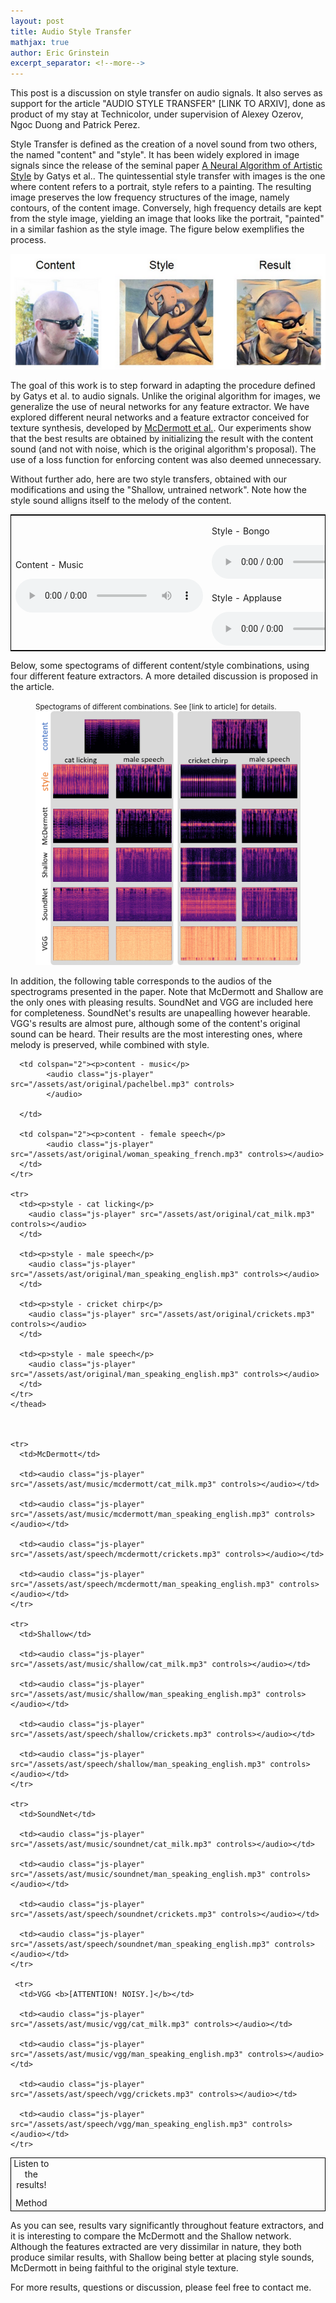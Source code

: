 ```yaml
---
layout: post
title: Audio Style Transfer
mathjax: true
author: Eric Grinstein
excerpt_separator: <!--more-->
---
```




This post is a discussion on style transfer on audio signals. It also serves as support for the article "AUDIO STYLE TRANSFER" [LINK TO ARXIV], done as product of my stay at Technicolor, under supervision of Alexey Ozerov, Ngoc Duong and Patrick Perez. 

Style Transfer is defined as the creation of a novel sound from two others, the named "content" and "style". It has been widely explored in image signals since the release of the seminal paper [A Neural Algorithm of Artistic Style](https://arxiv.org/abs/1508.06576) by Gatys et al.. The quintessential style transfer with images is the one where content refers to a portrait, style refers to a painting. The resulting image preserves the low frequency structures of the image, namely contours, of the content image. Conversely, high frequency details are kept from the style image, yielding an image that looks like the portrait, "painted" in a similar fashion as the style image. The figure below exemplifies the process.


![Style Transfer in Images](/assets/ast/alexey.PNG)

The goal of this work is to step forward in adapting the procedure defined by Gatys et al. to audio signals. Unlike the original algorithm for images, we generalize the use of neural networks for any feature extractor. We have explored different neural networks and a feature extractor conceived for texture synthesis, developed by [McDermott et al.](http://mcdermottlab.mit.edu/texture_examples/index.html). Our experiments show that the best results are obtained by initializing the result with the content sound (and not with noise, which is the original algorithm's proposal). The use of a loss function for enforcing content was also deemed unnecessary. 


Without further ado, here are two style transfers, obtained with our modifications and using the "Shallow, untrained network". Note how the style sound alligns itself to the melody of the content.


<!-- BEGIN TABLE CONTAINING CP RESULTS -->
<table width="100%" style="border: 1px solid black">
    <tr>
      <td rowspan="2"><p>Content - Music</p> 
      	<audio class="js-player" src="/assets/ast/original/pachelbel.mp3" controls></audio>
  	</td>
      <td colspan="2"><p>Style - Bongo</p>
      		<audio class="js-player" src="/assets/ast/original/bongo-loop.mp3" controls></audio>
      </td>
      <td colspan="2"><p>Result</p>
      		<audio class="js-player" src="/assets/ast/cp/pachelbel_bongo.mp3" controls></audio>
      </td>
    </tr>
    <tr>
      <td colspan="2"><p>Style - Applause</p>
      		<audio class="js-player" src="/assets/ast/original/applause.mp3" controls></audio>
      </td>
      <td colspan="2"><p>Result</p> 
      		<audio class="js-player" src="/assets/ast/cp/pachelbel_applause.mp3" controls></audio>
      </td>
    </tr>


</table>
<!-- BEGIN TABLE CONTAINING CP RESULTS -->

Below, some spectograms of different content/style combinations, using four different feature extractors. A more detailed discussion is proposed in
the article.

<figure text-align="center">
    <figcaption>
	    <small style>Spectograms of different combinations. See [link to article] for details.
	    </small></figcaption>
    <img src='/assets/ast/spectrograms.png' alt='spectrograms' />
    
</figure>


In addition, the following table corresponds to the audios of the spectrograms presented in the paper. Note that McDermott and Shallow are the only ones with pleasing results. SoundNet and VGG are included here for completeness. SoundNet's results are unapealling however hearable. VGG's results are almost pure, although some of the content's original sound can be heard. Their results are the most interesting ones, where melody is preserved, while combined with style.


<!-- BEGIN TABLE CONTAINING RESULTS -->

<table width="100%" style="border: 1px solid black">
	<caption>Listen to the results! </caption>
	<thead>
    <tr>
      <td rowspan="2">Method
      </td>

      <td colspan="2"><p>content - music</p> 
      		<audio class="js-player" src="/assets/ast/original/pachelbel.mp3" controls>
      		</audio>
  
      </td>

      <td colspan="2"><p>content - female speech</p>
      		<audio class="js-player" src="/assets/ast/original/woman_speaking_french.mp3" controls></audio>
      </td>
    </tr>

    <tr>
      <td><p>style - cat licking</p>
      	<audio class="js-player" src="/assets/ast/original/cat_milk.mp3" controls></audio>
      </td>

      <td><p>style - male speech</p>
      	<audio class="js-player" src="/assets/ast/original/man_speaking_english.mp3" controls></audio>
      </td>

      <td><p>style - cricket chirp</p>
      	<audio class="js-player" src="/assets/ast/original/crickets.mp3" controls></audio>
      </td>

      <td><p>style - male speech</p>
      	<audio class="js-player" src="/assets/ast/original/man_speaking_english.mp3" controls></audio>
      </td>
    </tr>
	</thead>
    


    <tr>
      <td>McDermott</td>

      <td><audio class="js-player" src="/assets/ast/music/mcdermott/cat_milk.mp3" controls></audio></td>

      <td><audio class="js-player" src="/assets/ast/music/mcdermott/man_speaking_english.mp3" controls></audio></td>

      <td><audio class="js-player" src="/assets/ast/speech/mcdermott/crickets.mp3" controls></audio></td>

      <td><audio class="js-player" src="/assets/ast/speech/mcdermott/man_speaking_english.mp3" controls></audio></td>
    </tr>

    <tr>
      <td>Shallow</td>

      <td><audio class="js-player" src="/assets/ast/music/shallow/cat_milk.mp3" controls></audio></td>

      <td><audio class="js-player" src="/assets/ast/music/shallow/man_speaking_english.mp3" controls></audio></td>

      <td><audio class="js-player" src="/assets/ast/speech/shallow/crickets.mp3" controls></audio></td>

      <td><audio class="js-player" src="/assets/ast/speech/shallow/man_speaking_english.mp3" controls></audio></td>
    </tr>
    
    <tr>
      <td>SoundNet</td>

      <td><audio class="js-player" src="/assets/ast/music/soundnet/cat_milk.mp3" controls></audio></td>

      <td><audio class="js-player" src="/assets/ast/music/soundnet/man_speaking_english.mp3" controls></audio></td>

      <td><audio class="js-player" src="/assets/ast/speech/soundnet/crickets.mp3" controls></audio></td>

      <td><audio class="js-player" src="/assets/ast/speech/soundnet/man_speaking_english.mp3" controls></audio></td>
    </tr>
    
     <tr>
      <td>VGG <b>[ATTENTION! NOISY.]</b></td>

      <td><audio class="js-player" src="/assets/ast/music/vgg/cat_milk.mp3" controls></audio></td>

      <td><audio class="js-player" src="/assets/ast/music/vgg/man_speaking_english.mp3" controls></audio></td>

      <td><audio class="js-player" src="/assets/ast/speech/vgg/crickets.mp3" controls></audio></td>

      <td><audio class="js-player" src="/assets/ast/speech/vgg/man_speaking_english.mp3" controls></audio></td>
    </tr>
    
  
</table>
<!-- END TABLE CONTAINING RESULTS -->


As you can see, results vary significantly throughout feature extractors, and it is interesting to compare the McDermott and the Shallow network. Although the features extracted are very dissimilar in nature, they both produce similar results, with Shallow being better at placing style sounds, McDermott in being faithful to the original style texture.

For more results, questions or discussion, please feel free to contact me.












